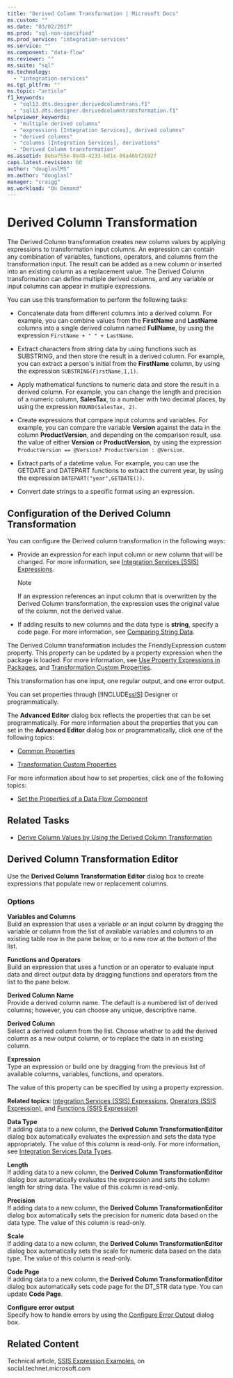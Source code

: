 ```yaml
---
title: "Derived Column Transformation | Microsoft Docs"
ms.custom: ""
ms.date: "03/02/2017"
ms.prod: "sql-non-specified"
ms.prod_service: "integration-services"
ms.service: ""
ms.component: "data-flow"
ms.reviewer: ""
ms.suite: "sql"
ms.technology: 
  - "integration-services"
ms.tgt_pltfrm: ""
ms.topic: "article"
f1_keywords: 
  - "sql13.dts.designer.derivedcolumntrans.f1"
  - "sql13.dts.designer.derivedcolumntransformation.f1"
helpviewer_keywords: 
  - "multiple derived columns"
  - "expressions [Integration Services], derived columns"
  - "derived columns"
  - "columns [Integration Services], derivations"
  - "Derived Column transformation"
ms.assetid: 8eba755e-8e48-4233-bd1e-09a46bf2692f
caps.latest.revision: 60
author: "douglaslMS"
ms.author: "douglasl"
manager: "craigg"
ms.workload: "On Demand"
---
```

# Derived Column Transformation
  The Derived Column transformation creates new column values by applying expressions to transformation input columns. An expression can contain any combination of variables, functions, operators, and columns from the transformation input. The result can be added as a new column or inserted into an existing column as a replacement value. The Derived Column transformation can define multiple derived columns, and any variable or input columns can appear in multiple expressions.  
  
 You can use this transformation to perform the following tasks:  
  
-   Concatenate data from different columns into a derived column. For example, you can combine values from the **FirstName** and **LastName** columns into a single derived column named **FullName**, by using the expression `FirstName + " " + LastName`.  
  
-   Extract characters from string data by using functions such as SUBSTRING, and then store the result in a derived column. For example, you can extract a person's initial from the **FirstName** column, by using the expression `SUBSTRING(FirstName,1,1)`.  
  
-   Apply mathematical functions to numeric data and store the result in a derived column. For example, you can change the length and precision of a numeric column, **SalesTax**, to a number with two decimal places, by using the expression `ROUND(SalesTax, 2)`.  
  
-   Create expressions that compare input columns and variables. For example, you can compare the variable **Version** against the data in the column **ProductVersion**, and depending on the comparison result, use the value of either **Version** or **ProductVersion**, by using the expression `ProductVersion == @Version? ProductVersion : @Version`.  
  
-   Extract parts of a datetime value. For example, you can use the GETDATE and DATEPART functions to extract the current year, by using the expression `DATEPART("year",GETDATE())`.  
  
-   Convert date strings to a specific format using an expression.  
  
## Configuration of the Derived Column Transformation  
 You can configure the Derived column transformation in the following ways:  
  
-   Provide an expression for each input column or new column that will be changed. For more information, see [Integration Services &#40;SSIS&#41; Expressions](../../../integration-services/expressions/integration-services-ssis-expressions.md).  
  
    > [!NOTE]  
    >  If an expression references an input column that is overwritten by the Derived Column transformation, the expression uses the original value of the column, not the derived value.  
  
-   If adding results to new columns and the data type is **string**, specify a code page. For more information, see [Comparing String Data](../../../integration-services/data-flow/comparing-string-data.md).  
  
 The Derived Column transformation includes the FriendlyExpression custom property. This property can be updated by a property expression when the package is loaded. For more information, see [Use Property Expressions in Packages](../../../integration-services/expressions/use-property-expressions-in-packages.md), and [Transformation Custom Properties](../../../integration-services/data-flow/transformations/transformation-custom-properties.md).  
  
 This transformation has one input, one regular output, and one error output.  
  
 You can set properties through [!INCLUDE[ssIS](../../../includes/ssis-md.md)] Designer or programmatically.  
  
 The **Advanced Editor** dialog box reflects the properties that can be set programmatically. For more information about the properties that you can set in the **Advanced Editor** dialog box or programmatically, click one of the following topics:  
  
-   [Common Properties](http://msdn.microsoft.com/library/51973502-5cc6-4125-9fce-e60fa1b7b796)  
  
-   [Transformation Custom Properties](../../../integration-services/data-flow/transformations/transformation-custom-properties.md)  
  
 For more information about how to set properties, click one of the following topics:  
  
-   [Set the Properties of a Data Flow Component](../../../integration-services/data-flow/set-the-properties-of-a-data-flow-component.md)  
  
## Related Tasks  
  
-   [Derive Column Values by Using the Derived Column Transformation](../../../integration-services/data-flow/transformations/derive-column-values-by-using-the-derived-column-transformation.md)  
  
## Derived Column Transformation Editor
  Use the **Derived Column Transformation Editor** dialog box to create expressions that populate new or replacement columns.  
  
### Options  
 **Variables and Columns**  
 Build an expression that uses a variable or an input column by dragging the variable or column from the list of available variables and columns to an existing table row in the pane below, or to a new row at the bottom of the list.  
  
 **Functions and Operators**  
 Build an expression that uses a function or an operator to evaluate input data and direct output data by dragging functions and operators from the list to the pane below.  
  
 **Derived Column Name**  
 Provide a derived column name. The default is a numbered list of derived columns; however, you can choose any unique, descriptive name.  
  
 **Derived Column**  
 Select a derived column from the list. Choose whether to add the derived column as a new output column, or to replace the data in an existing column.  
  
 **Expression**  
 Type an expression or build one by dragging from the previous list of available columns, variables, functions, and operators.  
  
 The value of this property can be specified by using a property expression.  
  
 **Related topics**: [Integration Services &#40;SSIS&#41; Expressions](../../../integration-services/expressions/integration-services-ssis-expressions.md), [Operators &#40;SSIS Expression&#41;](../../../integration-services/expressions/operators-ssis-expression.md), and [Functions &#40;SSIS Expression&#41;](../../../integration-services/expressions/functions-ssis-expression.md)  
  
 **Data Type**  
 If adding data to a new column, the **Derived Column TransformationEditor** dialog box automatically evaluates the expression and sets the data type appropriately. The value of this column is read-only. For more information, see [Integration Services Data Types](../../../integration-services/data-flow/integration-services-data-types.md).  
  
 **Length**  
 If adding data to a new column, the **Derived Column TransformationEditor** dialog box automatically evaluates the expression and sets the column length for string data. The value of this column is read-only.  
  
 **Precision**  
 If adding data to a new column, the **Derived Column TransformationEditor** dialog box automatically sets the precision for numeric data based on the data type. The value of this column is read-only.  
  
 **Scale**  
 If adding data to a new column, the **Derived Column TransformationEditor** dialog box automatically sets the scale for numeric data based on the data type. The value of this column is read-only.  
  
 **Code Page**  
 If adding data to a new column, the **Derived Column TransformationEditor** dialog box automatically sets code page for the DT_STR data type. You can update **Code Page**.  
  
 **Configure error output**  
 Specify how to handle errors by using the [Configure Error Output](http://msdn.microsoft.com/library/5f8da390-fab5-44f8-b268-d8fa313ce4b9) dialog box.  
  
## Related Content  
 Technical article, [SSIS Expression Examples](http://go.microsoft.com/fwlink/?LinkId=220761), on social.technet.microsoft.com  
